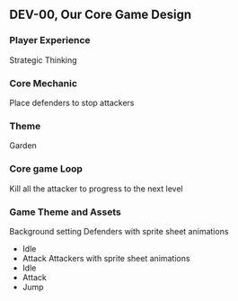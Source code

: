 ## DEV-00, Our Core Game Design


### Player Experience
Strategic Thinking

### Core Mechanic
Place defenders to stop attackers

### Theme
Garden

### Core game Loop
Kill all the attacker to progress to the next level

### Game Theme and Assets

Background setting
Defenders with sprite sheet animations
+ Idle
+ Attack
Attackers with sprite sheet animations
+ Idle
+ Attack
+ Jump